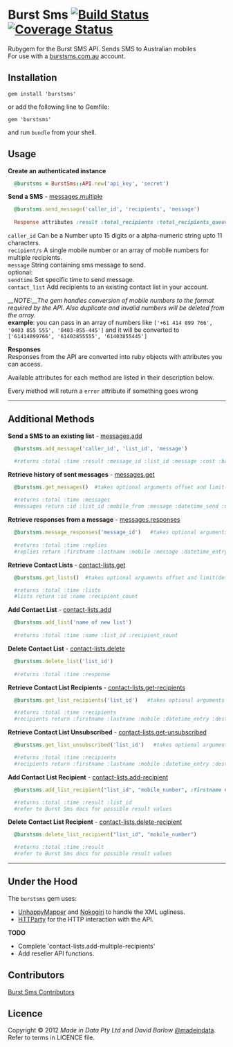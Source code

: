 # Burst Sms   [![Build Status](https://secure.travis-ci.org/madeindata/Burst-Sms.png?branch=master)](http://travis-ci.org/madeindata/Burst-Sms) [![Coverage Status](https://coveralls.io/repos/madeindata/Burst-Sms/badge.png)](https://coveralls.io/r/madeindata/Burst-Sms)

Rubygem for the Burst SMS API. Sends SMS to Australian mobiles  
For use with a [burstsms.com.au](http://burstsms.com.au) account.

Installation
------------

    gem install 'burstsms'

or add the following line to Gemfile:  

    gem 'burstsms'
 
and run `bundle` from your shell.

Usage
-----
**Create an authenticated instance**  

```ruby
  @burstsms = BurstSms::API.new('api_key', 'secret')
```

**Send a SMS** - [messages.multiple](http://burstsms.com/api-documentation/messages.multiple)  

```ruby
  @burstsms.send_message('caller_id', 'recipients', 'message')
  
  Response attributes :result :total_recipients :total_recipients_queued :message_id :contact_list_addition
```

  `caller_id` Can be a Number upto 15 digits or a alpha-numeric string upto 11 characters.  
  `recipient/s` A single mobile number or an array of mobile numbers for multiple recipients.  
  `message` String containing sms message to send.  
  optional:  
  `sendtime` Set specific time to send message.  
  `contact_list` Add recipients to an existing contact list in your account.
  
  *__NOTE:__The gem handles conversion of mobile numbers to the format required by the API. Also duplicate and invalid numbers will be deleted from the array.*  
  __example__: you can pass in an array of numbers like `['+61 414 899 766', '0403 855 555', '0403-855-445']` and it will be converted to `['61414899766', '61403855555', '61403855445']`
  
**Responses**    
  Responses from the API are converted into ruby objects with attributes you can access. 

  Available attributes for each method are listed in their description below.  

  Every method will return a `error` attribute if something goes wrong
  
------

Additional Methods  
------------------
  
**Send a SMS to an existing list** - [messages.add](http://burstsms.com/api-documentation/messages.add)  

```ruby
  @burstsms.add_message('caller_id', 'list_id', 'message')

  #returns :total :time :result :message_id :list_id :message :cost :balance :charge_error
```  
**Retrieve history of sent messages** - [messages.get](http://burstsms.com/api-documentation/messages.get)  

```ruby
  @burstsms.get_messages()  #takes optional arguments offset and limit(default is 50)
  
  #returns :total :time :messages
  #messages return :id :list_id :mobile_from :message :datetime_send :datetime_actioned :recipient_count :status :schedule
```     

**Retrieve responses from a message** - [messages.responses](http://burstsms.com/api-documentation/messages.responses)  

```ruby
  @burstsms.message_responses('message_id')   #takes optional arguments offset and limit(default is 50)  
  
  #returns :total :time :replies
  #replies return :firstname :lastname :mobile :message :datetime_entry_orig
```

**Retrieve Contact Lists** - [contact-lists.get](http://burstsms.com/api-documentation/contact-lists.get)  

```ruby
  @burstsms.get_lists()  #takes optional arguments offset and limit(default is 50) 

  #returns :total :time :lists
  #lists return :id :name :recipient_count
```

**Add Contact List** - [contact-lists.add](http://burstsms.com/api-documentation/contact-lists.add)  

```ruby
  @burstsms.add_list('name of new list')    
  
  #returns :total :time :name :list_id :recipient_count
```    

**Delete Contact List** - [contact-lists.delete](http://burstsms.com/api-documentation/contact-lists.delete)  

```ruby
  @burstsms.delete_list('list_id')  
  
  #returns :total :time :response  
```    

**Retrieve Contact List Recipients** - [contact-lists.get-recipients](http://burstsms.com/api-documentation/contact-lists.get-recipients)  

```ruby
  @burstsms.get_list_recipients('list_id')   #takes optional arguments offset and limit(default is 50)  

  #returns :total :time :recipients 
  #recipients return :firstname :lastname :mobile :datetime_entry :dest_country :bounce_count
```    

**Retrieve Contact List Unsubscribed** - [contact-lists.get-unsubscribed](http://burstsms.com/api-documentation/contact-lists.get-unsubscribed)  

```ruby
  @burstsms.get_list_unsubscribed('list_id')   #takes optional arguments offset and limit(default is 50)  

  #returns :total :time :recipients 
  #recipients return :firstname :lastname :mobile :datetime_entry :dest_country :bounce_count    
```    

**Add Contact List Recipient** - [contact-lists.add-recipient](http://burstsms.com/api-documentation/contact-lists.add-recipient)  

```ruby
  @burstsms.add_list_recipient("list_id", "mobile_number", :firstname => 'Bob', :lastname => 'Smith') #name fields optional    

  #returns :total :time :result :list_id
  #refer to Burst Sms docs for possible result values  
```    

**Delete Contact List Recipient** - [contact-lists.delete-recipient](http://burstsms.com/api-documentation/contact-lists.delete-recipient)  

```ruby
  @burstsms.delete_list_recipient("list_id", "mobile_number")    

  #returns :total :time :result
  #refer to Burst Sms docs for possible result values  
```

------

Under the Hood
--------------

The `burstsms` gem uses:

- [UnhappyMapper](https://github.com/burtlo/happymapper) and [Nokogiri](http://nokogiri.org/) to handle the XML ugliness.
- [HTTParty](https://github.com/jnunemaker/httparty) for the HTTP interaction with the API.

**TODO**

- Complete 'contact-lists.add-multiple-recipients'
- Add reseller API functions.

Contributors
------------

[Burst Sms Contributors](https://github.com/madeindata/Burst-Sms/contributors)

Licence
-------

Copyright &copy; 2012 *Made in Data Pty Ltd* and *David Barlow* [@madeindata](http://twitter.com/madeindata). Refer to terms in LICENCE file.